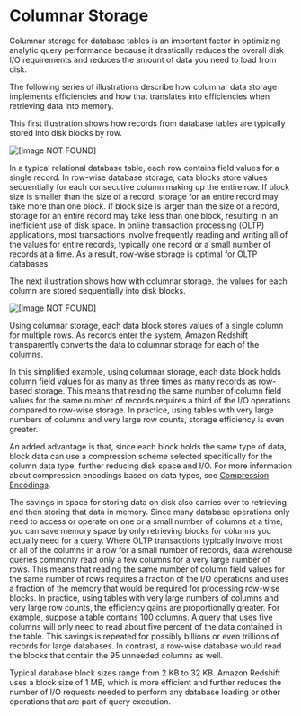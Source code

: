 # Columnar Storage<a name="c_columnar_storage_disk_mem_mgmnt"></a>

Columnar storage for database tables is an important factor in optimizing analytic query performance because it drastically reduces the overall disk I/O requirements and reduces the amount of data you need to load from disk\.

The following series of illustrations describe how columnar data storage implements efficiencies and how that translates into efficiencies when retrieving data into memory\.

This first illustration shows how records from database tables are typically stored into disk blocks by row\.

![\[Image NOT FOUND\]](http://docs.aws.amazon.com/redshift/latest/dg/images/03a-Rows-vs-Columns.png)

In a typical relational database table, each row contains field values for a single record\. In row\-wise database storage, data blocks store values sequentially for each consecutive column making up the entire row\. If block size is smaller than the size of a record, storage for an entire record may take more than one block\. If block size is larger than the size of a record, storage for an entire record may take less than one block, resulting in an inefficient use of disk space\. In online transaction processing \(OLTP\) applications, most transactions involve frequently reading and writing all of the values for entire records, typically one record or a small number of records at a time\. As a result, row\-wise storage is optimal for OLTP databases\.

The next illustration shows how with columnar storage, the values for each column are stored sequentially into disk blocks\.

![\[Image NOT FOUND\]](http://docs.aws.amazon.com/redshift/latest/dg/images/03b-Rows-vs-Columns.png)

Using columnar storage, each data block stores values of a single column for multiple rows\. As records enter the system, Amazon Redshift transparently converts the data to columnar storage for each of the columns\.

In this simplified example, using columnar storage, each data block holds column field values for as many as three times as many records as row\-based storage\. This means that reading the same number of column field values for the same number of records requires a third of the I/O operations compared to row\-wise storage\. In practice, using tables with very large numbers of columns and very large row counts, storage efficiency is even greater\.

An added advantage is that, since each block holds the same type of data, block data can use a compression scheme selected specifically for the column data type, further reducing disk space and I/O\. For more information about compression encodings based on data types, see [Compression Encodings](c_Compression_encodings.md)\.

The savings in space for storing data on disk also carries over to retrieving and then storing that data in memory\. Since many database operations only need to access or operate on one or a small number of columns at a time, you can save memory space by only retrieving blocks for columns you actually need for a query\. Where OLTP transactions typically involve most or all of the columns in a row for a small number of records, data warehouse queries commonly read only a few columns for a very large number of rows\. This means that reading the same number of column field values for the same number of rows requires a fraction of the I/O operations and uses a fraction of the memory that would be required for processing row\-wise blocks\. In practice, using tables with very large numbers of columns and very large row counts, the efficiency gains are proportionally greater\. For example, suppose a table contains 100 columns\. A query that uses five columns will only need to read about five percent of the data contained in the table\. This savings is repeated for possibly billions or even trillions of records for large databases\. In contrast, a row\-wise database would read the blocks that contain the 95 unneeded columns as well\.

Typical database block sizes range from 2 KB to 32 KB\. Amazon Redshift uses a block size of 1 MB, which is more efficient and further reduces the number of I/O requests needed to perform any database loading or other operations that are part of query execution\.
